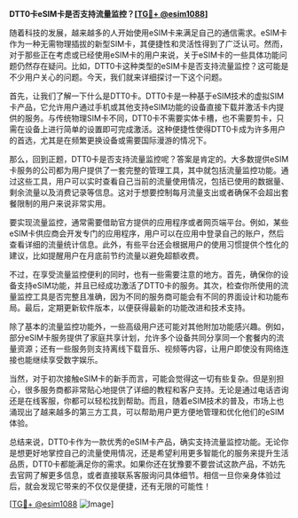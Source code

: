 **DTT0卡eSIM卡是否支持流量监控？[[TG💪+ @esim1088](https://t.me/s/esim1088)]**

随着科技的发展，越来越多的人开始使用eSIM卡来满足自己的通信需求。eSIM卡作为一种无需物理插拔的新型SIM卡，其便捷性和灵活性得到了广泛认可。然而，对于那些正在考虑或已经使用eSIM卡的用户来说，关于eSIM卡的一些具体功能问题仍然存在疑问。比如，DTT0卡这种类型的eSIM卡是否支持流量监控？这可能是不少用户关心的问题。今天，我们就来详细探讨一下这个问题。

首先，让我们了解一下什么是DTT0卡。DTT0卡是一种基于eSIM技术的虚拟SIM卡产品，它允许用户通过手机或其他支持eSIM功能的设备直接下载并激活卡内提供的服务。与传统物理SIM卡不同，DTT0卡不需要实体卡槽，也不需要剪卡，只需在设备上进行简单的设置即可完成激活。这种便捷性使得DTT0卡成为许多用户的首选，尤其是在频繁更换设备或需要国际漫游的情况下。

那么，回到正题，DTT0卡是否支持流量监控呢？答案是肯定的。大多数提供eSIM卡服务的公司都为用户提供了一套完整的管理工具，其中就包括流量监控功能。通过这些工具，用户可以实时查看自己当前的流量使用情况，包括已使用的数据量、剩余流量以及消费记录等信息。这对于想要控制每月流量支出或者确保不会超出套餐限制的用户来说非常实用。

要实现流量监控，通常需要借助官方提供的应用程序或者网页端平台。例如，某些eSIM卡供应商会开发专门的应用程序，用户可以在应用中登录自己的账户，然后查看详细的流量统计信息。此外，有些平台还会根据用户的使用习惯提供个性化的建议，比如提醒用户在月底前节约流量以避免超额收费。

不过，在享受流量监控便利的同时，也有一些需要注意的地方。首先，确保你的设备支持eSIM功能，并且已经成功激活了DTT0卡的服务。其次，检查你所使用的流量监控工具是否完整且准确，因为不同的服务商可能会有不同的界面设计和功能布局。最后，定期更新软件版本，以便获得最新的功能改进和技术支持。

除了基本的流量监控功能外，一些高级用户还可能对其他附加功能感兴趣。例如，部分eSIM卡服务提供了家庭共享计划，允许多个设备共同分享同一个套餐内的流量资源；还有一些服务则支持离线下载音乐、视频等内容，让用户即使没有网络连接也能继续享受数字娱乐。

当然，对于初次接触eSIM卡的新手而言，可能会觉得这一切有些复杂。但是别担心，很多服务商都非常贴心地提供了详细的教程和客户支持。无论是通过电话咨询还是在线客服，你都可以轻松找到帮助。而且，随着eSIM技术的普及，市场上也涌现出了越来越多的第三方工具，可以帮助用户更方便地管理和优化他们的eSIM体验。

总结来说，DTT0卡作为一款优秀的eSIM卡产品，确实支持流量监控功能。无论你是想更好地掌控自己的流量使用情况，还是希望利用更多智能化的服务来提升生活品质，DTT0卡都能满足你的需求。如果你还在犹豫要不要尝试这款产品，不妨先去官网了解更多信息，或者直接联系客服询问具体细节。相信一旦你亲身体验过后，就会发现它带来的不仅仅是便捷，还有无限的可能性！

[[TG💪+ @esim1088](https://t.me/s/esim1088) ![Image](https://i.postimg.cc/4NQfJmqS/Snipaste-2025-05-13-00-14-12.png)]